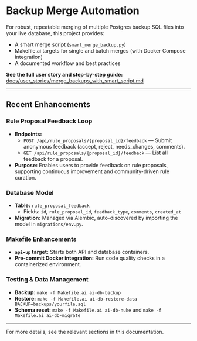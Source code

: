 # Backup Merge Automation

For robust, repeatable merging of multiple Postgres backup SQL files into your live database, this project provides:
- A smart merge script (`smart_merge_backup.py`)
- Makefile.ai targets for single and batch merges (with Docker Compose integration)
- A documented workflow and best practices

**See the full user story and step-by-step guide:**
[docs/user_stories/merge_backups_with_smart_script.md](docs/user_stories/merge_backups_with_smart_script.md)

---

## Recent Enhancements

### Rule Proposal Feedback Loop

- **Endpoints:**
  - `POST /api/rule_proposals/{proposal_id}/feedback` — Submit anonymous feedback (accept, reject, needs_changes, comments).
  - `GET /api/rule_proposals/{proposal_id}/feedback` — List all feedback for a proposal.
- **Purpose:** Enables users to provide feedback on rule proposals, supporting continuous improvement and community-driven rule curation.

### Database Model

- **Table:** `rule_proposal_feedback`
  - Fields: `id`, `rule_proposal_id`, `feedback_type`, `comments`, `created_at`
- **Migration:** Managed via Alembic, auto-discovered by importing the model in `migrations/env.py`.

### Makefile Enhancements

- **`api-up` target:** Starts both API and database containers.
- **Pre-commit Docker integration:** Run code quality checks in a containerized environment.

### Testing & Data Management

- **Backup:** `make -f Makefile.ai ai-db-backup`
- **Restore:** `make -f Makefile.ai ai-db-restore-data BACKUP=backups/yourfile.sql`
- **Schema reset:** `make -f Makefile.ai ai-db-nuke` and `make -f Makefile.ai ai-db-migrate`

---

For more details, see the relevant sections in this documentation. 